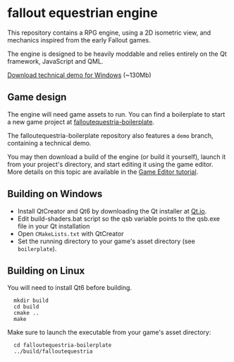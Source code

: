 # fallout equestrian engine

This repository contains a RPG engine, using a 2D isometric view, and mechanics inspired from the early Fallout games.

The engine is designed to be heavily moddable and relies entirely on the Qt framework, JavaScript and QML.
 
[Download technical demo for Windows](https://drive.google.com/file/d/11eIhKfJO-ELnFZfxFNDYxuwlEnUg0XXj/view?usp=sharing) (~130Mb)

## Game design

The engine will need game assets to run. You can find a boilerplate to start a new game project at [falloutequestria-boilerplate](https://github.com/Plaristote/falloutequestria-boilerplate).

The falloutequestria-boilerplate repository also features a `demo` branch, containing a technical demo.

You may then download a build of the engine (or build it yourself), launch it from your project's directory, and start editing it using the game editor. More details
on this topic are available in the [Game Editor tutorial](https://plaristote.github.io/fallout-equestria-reloaded/index.html).

## Building on Windows
- Install QtCreator and Qt6 by downloading the Qt installer at [Qt.io](https://www.qt.io/download-open-source).
- Edit build-shaders.bat script so the qsb variable points to the qsb.exe file in your Qt installation
- Open `CMakeLists.txt` with QtCreator
- Set the running directory to your game's asset directory (see `boilerplate`).

## Building on Linux
You will need to install Qt6 before building.

```
  mkdir build
  cd build
  cmake ..
  make
```

Make sure to launch the executable from your game's asset directory:
```
  cd falloutequestria-boilerplate
  ../build/falloutequestria
```
